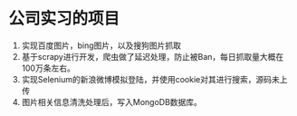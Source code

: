 # 公司实习的项目


1. 实现百度图片，bing图片，以及搜狗图片抓取
2. 基于scrapy进行开发，爬虫做了延迟处理，防止被Ban，每日抓取量大概在100万条左右。
3. 实现Selenium的新浪微博模拟登陆，并使用cookie对其进行搜索，源码未上传
4. 图片相关信息清洗处理后，写入MongoDB数据库。
